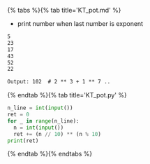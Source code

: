 {% tabs %}{% tab title='KT_pot.md' %}

* print number when last number is exponent

```txt
5
23
17
43
52
22

Output: 102  # 2 ** 3 + 1 ** 7 ..
```

{% endtab %}{% tab title='KT_pot.py' %}

```py
n_line = int(input())
ret = 0
for _ in range(n_line):
  n = int(input())
  ret += (n // 10) ** (n % 10)
print(ret)
```

{% endtab %}{% endtabs %}
